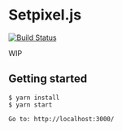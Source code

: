 # Setpixel.js

[![Build Status](https://travis-ci.org/ilkkao/setpixel.js.svg?branch=master)](https://travis-ci.org/ilkkao/setpixel.js)

WIP

## Getting started

```
$ yarn install
$ yarn start

Go to: http://localhost:3000/
```
